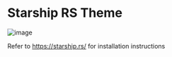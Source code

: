 # Starship RS Theme

![image](https://github.com/user-attachments/assets/b292f64d-6b93-4970-a686-d3e17224483f)

Refer to https://starship.rs/ for installation instructions
